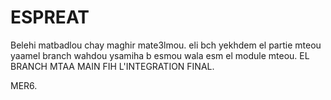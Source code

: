 # ESPREAT
Belehi matbadlou chay maghir mate3lmou.
eli bch yekhdem el partie mteou yaamel branch wahdou ysamiha b esmou wala esm el module mteou.
EL BRANCH MTAA MAIN FIH L'INTEGRATION FINAL.

MER6.
